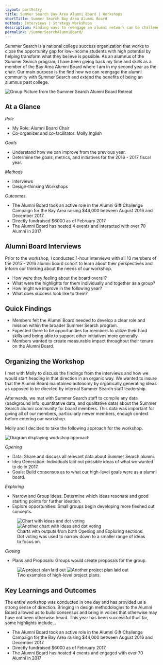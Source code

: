 ```yaml
---
layout: portEntry
title: Summer Search Bay Area Alumni Board | Workshops
shortTitle: Summer Search Bay Area Alumni Board
methods: Interviews | Strategy Workshops
description: Finding ways to reengage an alumni network can be challenging. My role as the Alumni Board Chair is to organize a group of individuals and make it happen. The research I conducted showed me how other Alumni Board members wanted to be involved and I co-organized a workshop to generate an actionable plan towards our mission.
permalink: /SummerSearchAlumniBoard/
---
```


Summer Search is a national college success organization that works to close the opportunity gap for low-income students with high potential by helping transform what they believe is possible. As an alumnus of the Summer Search program, I have been giving back my time and skills as a member of the Bay Area Alumni Board where I am in my second year as the chair. Our main purpose is the find how we can reengage the alumni community with Summer Search and extend the benefits of being an alumnus past college.

![Group Picture from the Summer Search Alumni Board Retreat]({{site.url}}/images/projects/SummerSearch/GroupPicture.JPG)

## At a Glance

*Role*
- My Role: Alumni Board Chair
- Co-organizer and co-facilitator: Molly Inglish

*Goals*
- Understand how we can improve from the previous year.
- Determine the goals, metrics, and initiatives for the 2016 - 2017 fiscal year.

*Methods*
- Interviews
- Design-thinking Workshops

*Outcomes*
- The Alumni Board took an active role in the Alumni Gift Challenge Campaign for the Bay Area raising $44,000 between August 2016 and December 2017.
- Directly fundraised $6000 as of February 2017
- The Alumni Board has hosted 4 events and interacted with over 70 Alumni in 2017

## Alumni Board Interviews
Prior to the workshop, I conducted 1-hour interviews with all 10 members of the 2015 - 2016 alumni board cohort to learn about their perspectives and inform our thinking about the needs of our workshop.

- How were they feeling about the board overall?
- What were the highlights for them individually and together as a group?
- How might we improve in the following year?
- What does success look like to them?

## Quick Findings

- Members felt the Alumni Board needed to develop a clear role and mission within the broader Summer Search program.
- Expected there to be opportunities for members to utilize their hard skills and being able to support other initiatives more generally.
- Members wanted to create measurable impact throughout their tenure on the Alumni Board.

## Organizing the Workshop
I met with Molly to discuss the findings from the interviews and how we would start heading in that direction in an organic way. We wanted to insure that the Alumni Board maintained autonomy by organically generating ideas as opposed to be directed by internal Summer Search staff leadership.

Afterwards, we met with Summer Search staff to compile any data (background info, quantitative data, and qualitative data) about the Summer Search alumni community for board members. This data was important for giving all of our members, particularly newer members, enough context before entering our workshop.

Molly and I decided to take the following approach for the workshop.

![Diagram displaying workshop approach]({{site.url}}/images/projects/SummerSearch/Plan.png)

*Opening*
- Data: Share and discuss all relevant data about Summer Search alumni.
- Idea Generation: Individuals laid out possible ideas of what we wanted to do in 2017.
- Goals: Build consensus as to what our high-level goals were as a alumni board.

*Exploring*
- Narrow and Group Ideas: Determine which ideas resonate and good starting points for further ideation.
- Explore opportunities: Small groups begin developing more fleshed out concepts.

<figure>
  <img src="{{site.url}}/images/projects/SummerSearch/DotVoting.jpg" alt="Chart with ideas and dot voting" class="image-half">
  <img src="{{site.url}}/images/projects/SummerSearch/DotVoting2.jpg" alt="Another chart with ideas and dot voting" class="image-half">
  <figcaption>Charts with outputs from both Opening and Exploring sections. Dot voting was used to narrow down to a smaller range of ideas to focus on.</figcaption>
</figure>

*Closing*
- Plans and Proposals: Groups would create proposals for the group.
<figure>
  <img src="{{site.url}}/images/projects/SummerSearch/ProjectPlan.jpg" alt="A project plan laid out" class="image-half">
  <img src="{{site.url}}/images/projects/SummerSearch/ProjectPlan2.jpg" alt="Another project plan laid out" class="image-half">
  <figcaption>Two examples of high-level project plans.</figcaption>
</figure>

## Key Learnings and Outcomes
The entire workshop was conducted in one day and has provided us a strong sense of direction. Bringing in design methodologies to the Alumni Board allowed us to build consensus and bring in voices that otherwise may have not been otherwise heard. This year has been successful thus far, some highlights include...

- The Alumni Board took an active role in the Alumni Gift Challenge Campaign for the Bay Area raising $44,000 between August 2016 and December 2017.
- Directly fundraised $6000 as of February 2017
- The Alumni Board has hosted 4 events and engaged with over 70 Alumni in 2017
